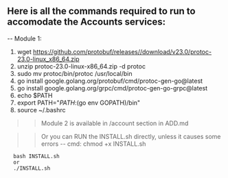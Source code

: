 ## Here is all the commands required to run to accomodate the Accounts services:

-- Module 1:

1. wget https://github.com/protobuf/releases//download/v23.0/protoc-23.0-linux_x86_64.zip
2. unzip protoc-23.0-linux-x86_64.zip -d protoc
3. sudo mv protoc/bin/protoc /usr/local/bin
4. go install google.golang.org/protobuf/cmd/protoc-gen-go@latest
5. go install google.golang.org/grpc/cmd/protoc-gen-go-grpc@latest
6. echo $PATH
7. export PATH="$PATH:$(go env GOPATH)/bin"
8. source ~/.bashrc

>> Module 2 is available in /account section in ADD.md

>> Or you can RUN the INSTALL.sh directly, unless it causes some errors
-- cmd:
      chmod +x INSTALL.sh

      bash INSTALL.sh
      or
      ./INSTALL.sh
      